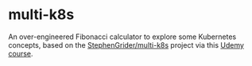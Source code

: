 # multi-k8s
An over-engineered Fibonacci calculator to explore some Kubernetes concepts, based on the [StephenGrider/multi-k8s](https://github.com/StephenGrider/multi-k8s) project via this [Udemy course](https://www.udemy.com/docker-and-kubernetes-the-complete-guide/).
